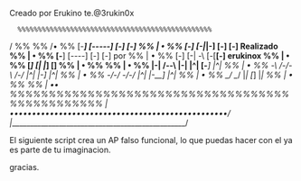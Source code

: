 Creado por Erukino te.@3rukin0x

      %%%%%%%%%%%%%%%%%%%%%%%%%%%%%%%%%%%%%%%%%%%%%%%%
   / %%                                              %%
  /• %%   [-___] [-----] [-]  [-]                    %%
 | • %%   [-]    [-|_|-] [-]  [-]   Realizado        %%
 | • %%   [-__]  [----]  [-]  [-]     por            %%
 | • %%   [-]    [-| \-\ [-[__[-]       erukinox     %%
 | • %%   [____] [_| |_] [______]                    %%
 | • %%                                              %%
 | • %%         |-|   /--\   |-|  |^|  [-____] |^|   %%
 | • %%         \-\  /-/\-\  /-/  |^|  |-]     |^|   %%
 | • %%          \-\/-/  \-\/-/   |^|  |-__]   |^|   %%
 | • %%           \__/    \__/    |_|  [_]     |_|   %%
 | • %%                                              %%
 | •• %%%%%%%%%%%%%%%%%%%%%%%%%%%%%%%%%%%%%%%%%%%%%%%%
 | •••••••••••••••••••••••••••••••••••••••••••••••••/
 |_________________________________________________/



El siguiente script crea un AP falso funcional,
lo que puedas hacer con el ya es parte de tu imaginacion.

gracias.
